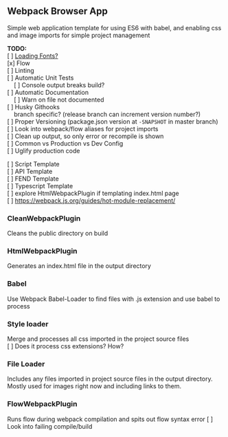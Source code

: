 ## Webpack Browser App

Simple web application template for using ES6 with babel, and enabling css and image imports for simple project management


**TODO:**  
[ ] [Loading Fonts?](https://webpack.js.org/guides/asset-management/#loading-fonts)  
[x] Flow  
[ ] Linting  
[ ] Automatic Unit Tests  
 &nbsp; &nbsp; [ ] Console output breaks build?  
[ ] Automatic Documentation  
 &nbsp; &nbsp; [ ] Warn on file not documented  
[ ] Husky Githooks  
 &nbsp; &nbsp; branch specific? (release branch can increment version number?)  
[ ] Proper Versioning (package.json version at `-SNAPSHOT` in master branch)   
[ ] Look into webpack/flow aliases for project imports  
[ ] Clean up output, so only error or recompile is shown  
[ ] Common vs Production vs Dev Config  
[ ] Uglify production code  

[ ] Script Template  
[ ] API Template  
[ ] FEND Template  
[ ] Typescript Template   
[ ] explore HtmlWebpackPlugin if templating index.html page  
[ ] https://webpack.js.org/guides/hot-module-replacement/  


### CleanWebpackPlugin
Cleans the public directory on build

### HtmlWebpackPlugin
Generates an index.html file in the output directory

### Babel
Use Webpack Babel-Loader to find files with .js extension and use babel to process

### Style loader
Merge and processes all css imported in the project source files  
  [ ] Does it process css extensions? How?

### File Loader
Includes any files imported in project source files in the output directory. Mostly used for images right now and including links to them.


### FlowWebpackPlugin
Runs flow during webpack compilation and spits out flow syntax error
  [ ] Look into failing compile/build

